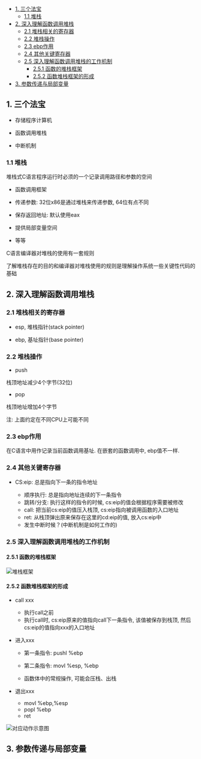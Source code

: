 
<!-- @import "[TOC]" {cmd="toc" depthFrom=1 depthTo=6 orderedList=false} -->

<!-- code_chunk_output -->

* [1. 三个法宝](#1-三个法宝)
	* [1.1 堆栈](#11-堆栈)
* [2. 深入理解函数调用堆栈](#2-深入理解函数调用堆栈)
	* [2.1 堆栈相关的寄存器](#21-堆栈相关的寄存器)
	* [2.2 堆栈操作](#22-堆栈操作)
	* [2.3 ebp作用](#23-ebp作用)
	* [2.4 其他关键寄存器](#24-其他关键寄存器)
	* [2.5 深入理解函数调用堆栈的工作机制](#25-深入理解函数调用堆栈的工作机制)
		* [2.5.1 函数的堆栈框架](#251-函数的堆栈框架)
		* [2.5.2 函数堆栈框架的形成](#252-函数堆栈框架的形成)
* [3. 参数传递与局部变量](#3-参数传递与局部变量)

<!-- /code_chunk_output -->

## 1. 三个法宝

- 存储程序计算机

- 函数调用堆栈

- 中断机制

### 1.1 堆栈

堆栈式C语言程序运行时必须的一个记录调用路径和参数的空间

- 函数调用框架

- 传递参数: 32位x86是通过堆栈来传递参数, 64位有点不同

- 保存返回地址: 默认使用eax

- 提供局部变量空间

- 等等

C语言编译器对堆栈的使用有一套规则

了解堆栈存在的目的和编译器对堆栈使用的规则是理解操作系统一些关键性代码的基础

## 2. 深入理解函数调用堆栈

### 2.1 堆栈相关的寄存器

- esp, 堆栈指针(stack pointer)

- ebp, 基址指针(base pointer) 

### 2.2 堆栈操作

- push

栈顶地址减少4个字节(32位)

- pop 
 
栈顶地址增加4个字节

注: 上面约定在不同CPU上可能不同


### 2.3 ebp作用

在C语言中用作记录当前函数调用基址. 在嵌套的函数调用中, ebp值不一样. 

### 2.4 其他关键寄存器

- CS:eip: 总是指向下一条的指令地址

    - 顺序执行: 总是指向地址连续的下一条指令
    - 跳转/分支: 执行这样的指令的时候, cs:eip的值会根据程序需要被修改
    - call: 把当前cs:eip的值压入栈顶, cs:eip指向被调用函数的入口地址
    - ret: 从栈顶弹出原来保存在这里的cd:eip的值, 放入cs:eip中
    - 发生中断时候？(中断机制是如何工作的)

### 2.5 深入理解函数调用堆栈的工作机制

#### 2.5.1 函数的堆栈框架

![堆栈框架](images/11.png)

#### 2.5.2 函数堆栈框架的形成

- call xxx

    - 执行call之前
    - 执行call时, cs:eip原来的值指向call下一条指令, 该值被保存到栈顶, 然后cs:eip的值指向xxx的入口地址

- 进入xxx

    - 第一条指令:  pushl %ebp
    
    - 第二条指令:  movl %esp, %ebp
    
    - 函数体中的常规操作, 可能会压栈、出栈
    
- 退出xxx
    - movl %ebp,%esp
    - popl %ebp
    - ret

![对应动作示意图](images/12.png)

## 3. 参数传递与局部变量
